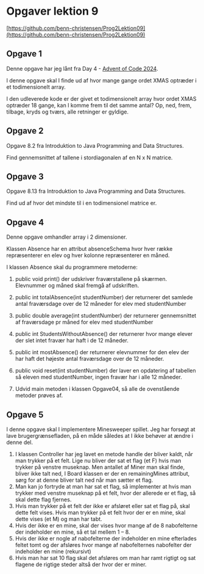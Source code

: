 # Opgaver lektion 9

[https://github.com/benn-christensen/Prog2Lektion09](https://github.com/benn-christensen/Prog2Lektion09)

## Opgave 1

Denne opgave har jeg lånt fra Day 4 - [Advent of Code 2024](https://adventofcode.com/2024/day/4).

I denne opgave skal I finde ud af hvor mange gange ordet XMAS optræder i et todimensionelt
array. 

I den udleverede kode er der givet et todimensionelt array hvor ordet XMAS optræder
18 gange, kan I komme frem til det samme antal?
Op, ned, frem, tilbage, kryds og tværs, alle retninger er gyldige.

## Opgave 2

Opgave 8.2 fra Introduktion to Java Programming and Data Structures.

Find gennemsnittet af tallene i stordiagonalen af en N x N matrice.

## Opgave 3

Opgave 8.13 fra Introduktion to Java Programming and Data Structures.

Find ud af hvor det mindste til i en todimensionel matrice er.

## Opgave 4

Denne opgave omhandler array i 2 dimensioner.

Klassen Absence har en attribut absenceSchema hvor hver række repræsenterer en elev
og hver kolonne repræsenterer en måned.

I klassen Absence skal du programmere metoderne:
1. public void print()
   der udskriver fraværstallene på skærmen. Elevnummer og måned skal fremgå af
   udskriften.

2. public int totalAbsence(int studentNumber)
   der returnerer det samlede antal fraværsdage over de 12 måneder for elev med
   studentNumber

3. public double average(int studentNumber)
   der returnerer gennemsnittet af fraværsdage pr måned for elev med
   studentNumber

4. public int StudentsWithoutAbsence()
   der returnerer hvor mange elever der slet intet fravær har haft i de 12 måneder.

5. public int mostAbsence()
   der returnerer elevnummer for den elev der har haft det højeste antal fraværsdage over
   de 12 måneder.
6. public void reset(int studentNumber)
   der laver en opdatering af tabellen så eleven med studentNumber, ingen fravær har i
   alle 12 måneder.
7. Udvid main metoden i klassen Opgave04, så alle de ovenstående metoder prøves af.
   
## Opgave 5

   I denne opgave skal I implementere Minesweeper spillet.
   Jeg har forsøgt at lave brugergrænsefladen, på en måde således at I ikke behøver at ændre i
   denne del.
1. I klassen Controller har jeg lavet en metode handle der bliver kaldt, når man trykker
   på et felt. Lige nu bliver der sat et flag (et F) hvis man trykker på venstre museknap.
   Men antallet af Miner man skal finde, bliver ikke talt ned, I Board klassen er der en
   remainingMines attribut, sørg for at denne bliver talt ned når man sætter et flag.
2. Man kan jo fortryde at man har sat et flag, så implementer at hvis man trykker med
   venstre museknap på et felt, hvor der allerede er et flag, så skal dette flag fjernes.
3. Hvis man trykker på et felt der ikke er afsløret eller sat et flag på, skal dette felt vises.
   Hvis man trykker på et felt hvor der er en mine, skal dette vises (et M) og man har
   tabt.
4. Hvis der ikke er en mine, skal der vises hvor mange af de 8 nabofelterne der
   indeholder en mine, så et tal mellem 1 – 8.
5. Hvis der ikke er nogle af nabofelterne der indeholder en mine efterlades feltet tomt og
   der afsløres hvor mange af nabofelternes nabofelter der indeholder en mine (rekursivt)
6. Hvis man har sat 10 flag skal det afsløres om man har ramt rigtigt og sat flagene de
   rigtige steder altså der hvor der er miner.